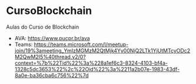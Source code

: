 # CursoBlockchain
Aulas do Curso de Blockchain


- AVA: https://www.pucpr.br/ava
- Teams: https://teams.microsoft.com/l/meetup-join/19%3ameeting_YmIzMGMzM2QtMjk4Yy00NjQ2LTk1YjUtMTcyODc2M2QwM2I5%40thread.v2/0?context=%7b%22Tid%22%3a%228a1ef6c3-8324-4103-bf4a-1328c5dc3653%22%2c%22Oid%22%3a%2211a2b07e-1983-43df-8a0e-ba36cba6c756%22%7d


